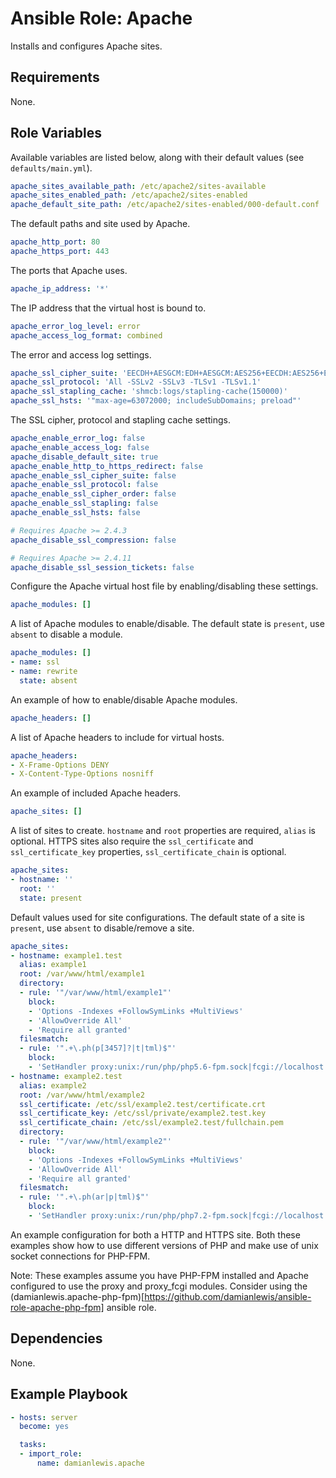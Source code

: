 # Ansible Role: Apache
Installs and configures Apache sites.

## Requirements
None.

## Role Variables
Available variables are listed below, along with their default values (see `defaults/main.yml`).

```yaml
apache_sites_available_path: /etc/apache2/sites-available
apache_sites_enabled_path: /etc/apache2/sites-enabled
apache_default_site_path: /etc/apache2/sites-enabled/000-default.conf
```
The default paths and site used by Apache.

```yaml
apache_http_port: 80
apache_https_port: 443
```
The ports that Apache uses.

```yaml
apache_ip_address: '*'
```
The IP address that the virtual host is bound to.

```yaml
apache_error_log_level: error
apache_access_log_format: combined
```
The error and access log settings.

```yaml
apache_ssl_cipher_suite: 'EECDH+AESGCM:EDH+AESGCM:AES256+EECDH:AES256+EDH'
apache_ssl_protocol: 'All -SSLv2 -SSLv3 -TLSv1 -TLSv1.1'
apache_ssl_stapling_cache: 'shmcb:logs/stapling-cache(150000)'
apache_ssl_hsts: '"max-age=63072000; includeSubDomains; preload"'
```
The SSL cipher, protocol and stapling cache settings.

```yaml
apache_enable_error_log: false
apache_enable_access_log: false
apache_disable_default_site: true
apache_enable_http_to_https_redirect: false
apache_enable_ssl_cipher_suite: false
apache_enable_ssl_protocol: false
apache_enable_ssl_cipher_order: false
apache_enable_ssl_stapling: false
apache_enable_ssl_hsts: false

# Requires Apache >= 2.4.3
apache_disable_ssl_compression: false

# Requires Apache >= 2.4.11
apache_disable_ssl_session_tickets: false
```
Configure the Apache virtual host file by enabling/disabling these settings.

```yaml
apache_modules: []
```
A list of Apache modules to enable/disable. The default state is `present`, use `absent` to disable a module.

```yaml
apache_modules: []
- name: ssl
- name: rewrite
  state: absent
```
An example of how to enable/disable Apache modules.

```yaml
apache_headers: []
```
A list of Apache headers to include for virtual hosts.

```yaml
apache_headers:
- X-Frame-Options DENY
- X-Content-Type-Options nosniff
```
An example of included Apache headers.

```yaml
apache_sites: []
```
A list of sites to create. `hostname` and `root` properties are required, `alias` is optional. HTTPS sites also require the `ssl_certificate` and `ssl_certificate_key` properties, `ssl_certificate_chain` is optional.

```yaml
apache_sites:
- hostname: ''
  root: ''
  state: present
```
Default values used for site configurations. The default state of a site is `present`, use `absent` to disable/remove a site.

```yaml
apache_sites:
- hostname: example1.test
  alias: example1
  root: /var/www/html/example1
  directory:
  - rule: '"/var/www/html/example1"'
    block:
    - 'Options -Indexes +FollowSymLinks +MultiViews'
    - 'AllowOverride All'
    - 'Require all granted'
  filesmatch:
  - rule: '".+\.ph(p[3457]?|t|tml)$"'
    block:
    - 'SetHandler proxy:unix:/run/php/php5.6-fpm.sock|fcgi://localhost'
- hostname: example2.test
  alias: example2
  root: /var/www/html/example2
  ssl_certificate: /etc/ssl/example2.test/certificate.crt
  ssl_certificate_key: /etc/ssl/private/example2.test.key
  ssl_certificate_chain: /etc/ssl/example2.test/fullchain.pem
  directory:
  - rule: '"/var/www/html/example2"'
    block:
    - 'Options -Indexes +FollowSymLinks +MultiViews'
    - 'AllowOverride All'
    - 'Require all granted'
  filesmatch:
  - rule: '".+\.ph(ar|p|tml)$"'
    block:
    - 'SetHandler proxy:unix:/run/php/php7.2-fpm.sock|fcgi://localhost'
```
An example configuration for both a HTTP and HTTPS site. Both these examples show how to use different versions of PHP and make use of unix socket connections for PHP-FPM.

Note: These examples assume you have PHP-FPM installed and Apache configured to use the proxy and proxy_fcgi modules. Consider using the (damianlewis.apache-php-fpm)[https://github.com/damianlewis/ansible-role-apache-php-fpm] ansible role.

## Dependencies
None.

## Example Playbook
```yaml
- hosts: server
  become: yes

  tasks:
  - import_role:
      name: damianlewis.apache
```
